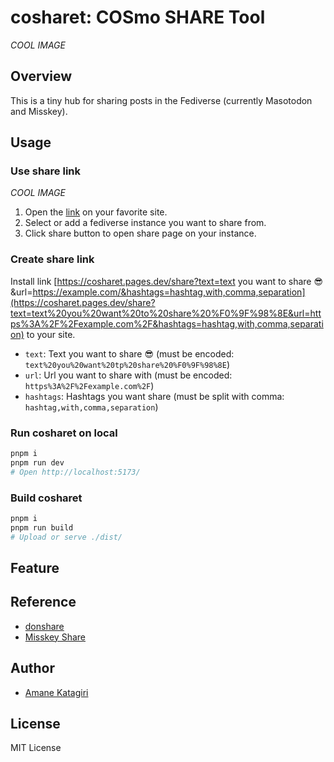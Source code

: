 # cosharet: COSmo SHARE Tool

*COOL IMAGE*

## Overview

This is a tiny hub for sharing posts in the Fediverse (currently Masotodon and Misskey).

## Usage

### Use share link

*COOL IMAGE*

1. Open the [link](https://cosharet.pages.dev/share?text=Share%20from%20cosharet%20%F0%9F%98%8E&url=https://github.com/amane-katagiri/cosharet&hashtags=cosharet,test) on your favorite site.
1. Select or add a fediverse instance you want to share from.
1. Click share button to open share page on your instance.

### Create share link

Install link [https://cosharet.pages.dev/share?text=text you want to share 😎&url=https://example.com/&hashtags=hashtag,with,comma,separation](https://cosharet.pages.dev/share?text=text%20you%20want%20to%20share%20%F0%9F%98%8E&url=https%3A%2F%2Fexample.com%2F&hashtags=hashtag,with,comma,separation) to your site.

- `text`: Text you want to share 😎 (must be encoded: `text%20you%20want%20tp%20share%20%F0%9F%98%8E`)
- `url`: Url you want to share with (must be encoded: `https%3A%2F%2Fexample.com%2F`)
- `hashtags`: Hashtags you want share (must be split with comma: `hashtag,with,comma,separation`)

### Run cosharet on local

```sh
pnpm i
pnpm run dev
# Open http://localhost:5173/
```

### Build cosharet

```sh
pnpm i
pnpm run build
# Upload or serve ./dist/
```

## Feature

## Reference

- [donshare](https://donshare.net/)
- [Misskey Share](https://misskeyshare.link/)

## Author

- [Amane Katagiri](https://fedibird.com/@amane)

## License

MIT License
